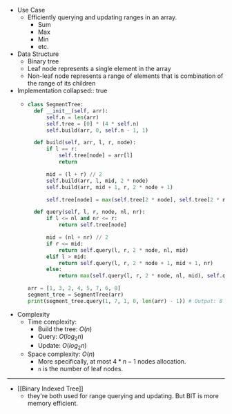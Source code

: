 - Use Case
    - Efficiently querying and updating ranges in an array.
        - Sum
        - Max
        - Min
        - etc.
- Data Structure
    - Binary tree
    - Leaf node represents a single element in the array
    - Non-leaf node  represents a range of elements that is combination of the range of its children
- Implementation
  collapsed:: true
    - ```python
      class SegmentTree:
        def __init__(self, arr):
            self.n = len(arr)
            self.tree = [0] * (4 * self.n)
            self.build(arr, 0, self.n - 1, 1)
      
        def build(self, arr, l, r, node):
            if l == r:
                self.tree[node] = arr[l]
                return
      
            mid = (l + r) // 2
            self.build(arr, l, mid, 2 * node)
            self.build(arr, mid + 1, r, 2 * node + 1)
      
            self.tree[node] = max(self.tree[2 * node], self.tree[2 * node + 1])
      
        def query(self, l, r, node, nl, nr):
            if l <= nl and nr <= r:
                return self.tree[node]
      
            mid = (nl + nr) // 2
            if r <= mid:
                return self.query(l, r, 2 * node, nl, mid)
            elif l > mid:
                return self.query(l, r, 2 * node + 1, mid + 1, nr)
            else:
                return max(self.query(l, r, 2 * node, nl, mid), self.query(l, r, 2 * node + 1, mid + 1, nr))
      
      arr = [1, 3, 2, 4, 5, 7, 6, 8]
      segment_tree = SegmentTree(arr)
      print(segment_tree.query(1, 7, 1, 0, len(arr) - 1)) # Output: 8
      
      ```
- Complexity
    - Time complexity:
        - Build the tree: $O(n)$
        - Query: $O(log_2{n})$
        - Update: $O(log_2{n})$
    - Space complexity: $O(n)$
        - More specifically, at most $4 * n - 1$ nodes allocation.
        - `n` is the number of leaf nodes.
- ---
- [[Binary Indexed Tree]]
    - they're both used for range querying and updating. But BIT is more memory efficient.